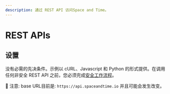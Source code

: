 ```yaml
---
description: 通过 REST API 访问Space and Time。
---
```


# REST APIs

## 设置

没有必需的先决条件。示例以 cURL、Javascript 和 Python 的形式提供。在调用任何非安全 REST API 之前，您必须完成[安全工作流程](security-workflow/)。

:pencil: 注意: base URL目前是: `https://api.spaceandtime.io` 并且可能会发生改变。
